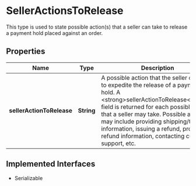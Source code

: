 

# SellerActionsToRelease

This type is used to state possible action(s) that a seller can take to release a payment hold placed against an order.
## Properties

Name | Type | Description | Notes
------------ | ------------- | ------------- | -------------
**sellerActionToRelease** | **String** | A possible action that the seller can take to expedite the release of a payment hold. A &lt;strong&gt;sellerActionToRelease&lt;/strong&gt; field is returned for each possible action that a seller may take. Possible actions may include providing shipping/tracking information, issuing a refund, providing refund information, contacting customer support, etc. |  [optional]


## Implemented Interfaces

* Serializable


